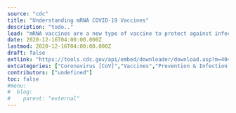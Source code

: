 ```yaml
---
source: "cdc"
title: "Understanding mRNA COVID-19 Vaccines"
description: "todo.."
lead: "mRNA vaccines are a new type of vaccine to protect against infectious diseases. To trigger an immune response, many vaccines put a weakened or inactivated germ into our bodies. Not mRNA vaccines. Instead, they teach our cells how to make a protein-or even just a piece of a protein-that triggers an immune response inside our bodies. That immune response, which produces antibodies, is what protects us from getting infected if the real virus enters our bodies."
date: 2020-12-16T04:00:00.000Z
lastmod: 2020-12-16T04:00:00.000Z
draft: false
extlink: "https://tools.cdc.gov/api/embed/downloader/download.asp?m=404952&c=414921"
extcategories: ["Coronavirus [CoV]","Vaccines","Prevention & Infection Control"]
contributors: ["undefined"]
toc: false
#menu:
#  blog:
#    parent: "external"
---
```

